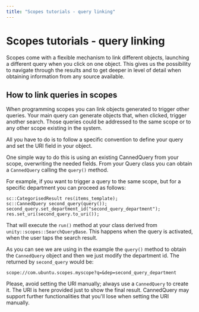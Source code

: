 ```yaml
---
title: "Scopes tutorials - query linking"
---
```


# Scopes tutorials - query linking

Scopes come with a flexible mechanism to link different objects, launching a
different query when you click on one object. This gives us the possibility to
navigate through the results and to get deeper in level of detail when
obtaining information from any source available.

## How to link queries in scopes

When programming scopes you can link objects generated to trigger other
queries. Your main query can generate objects that, when clicked, trigger
another search. Those queries could be addressed to the same scope or to any
other scope existing in the system.

All you have to do is to follow a specific convention to define your query and
set the URI field in your object.

One simple way to do this is using an existing CannedQuery from your scope,
overwriting the needed fields. From your Query class you can obtain a
`CannedQuery` calling the `query()` method.

For example, if you want to trigger a query to the same scope, but for a
specific department you can proceed as follows:

```
sc::CategorisedResult res(items_template);
sc::CannedQuery second_query(query());
second_query.set_department_id("second_query_department");
res.set_uri(second_query.to_uri());
```

That will execute the `run()` method at your class derived from
`unity::scopes::SearchQueryBase`. This happens when the query is activated, when
the user taps the search result.

As you can see we are using in the example the `query()` method to obtain the
`CannedQuery` object and then we just modify the department id. The returned by
`second_query` would be:

```
scope://com.ubuntu.scopes.myscope?q=&dep=second_query_department
```

Please, avoid setting the URI manually; always use a `CannedQuery` to create it.
The URI is here provided just to show the final result. CannedQuery may
support further functionalities that you'll lose when setting the URI
manually.
